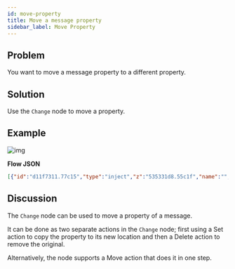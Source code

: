 ```yaml
---
id: move-property
title: Move a message property
sidebar_label: Move Property
---
```


## Problem

You want to move a message property to a different property.

## Solution

Use the <code class="node">Change</code> node to move a property.

## Example

![img](/assets/docs/messages/move-message-property.png)

<b>Flow JSON</b>

~~~json
[{"id":"d11f7311.77c15","type":"inject","z":"535331d8.55c1f","name":"","topic":"Hello","payload":"","payloadType":"date","repeat":"","crontab":"","once":false,"x":160,"y":280,"wires":[["13c01487.eb13cb"]]},{"id":"13c01487.eb13cb","type":"change","z":"535331d8.55c1f","name":"","rules":[{"t":"move","p":"topic","pt":"msg","to":"payload","tot":"msg"}],"action":"","property":"","from":"","to":"","reg":false,"x":360,"y":280,"wires":[["89cc4fb1.9b208"]]},{"id":"89cc4fb1.9b208","type":"debug","z":"535331d8.55c1f","name":"","active":true,"console":"false","complete":"false","x":550,"y":280,"wires":[]}]
~~~

## Discussion

The <code class="node">Change</code> node can be used to move a property of a message.

It can be done as two separate actions in the <code class="node">Change</code> node;
first using a Set action to copy the property to its new location and then a Delete
action to remove the original.

Alternatively, the node supports a Move action that does it in one step.
